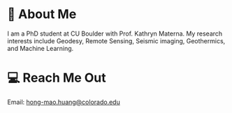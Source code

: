 # 🦮 About Me 
I am a PhD student at CU Boulder with Prof. Kathryn Materna. 
My research interests include Geodesy, Remote Sensing, Seismic imaging, Geothermics, and Machine Learning.

# 💻 Reach Me Out 
Email: hong-mao.huang@colorado.edu




